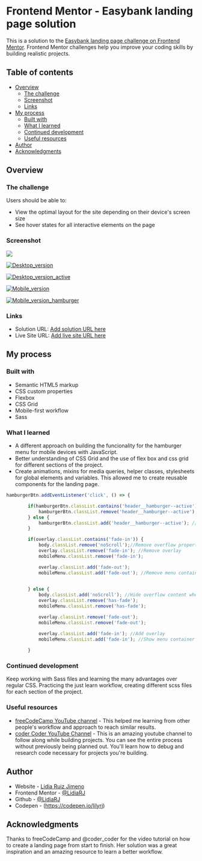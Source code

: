 # Frontend Mentor - Easybank landing page solution

This is a solution to the [Easybank landing page challenge on Frontend Mentor](https://www.frontendmentor.io/challenges/easybank-landing-page-WaUhkoDN). Frontend Mentor challenges help you improve your coding skills by building realistic projects. 

## Table of contents

- [Overview](#overview)
  - [The challenge](#the-challenge)
  - [Screenshot](#screenshot)
  - [Links](#links)
- [My process](#my-process)
  - [Built with](#built-with)
  - [What I learned](#what-i-learned)
  - [Continued development](#continued-development)
  - [Useful resources](#useful-resources)
- [Author](#author)
- [Acknowledgments](#acknowledgments)


## Overview

### The challenge

Users should be able to:

- View the optimal layout for the site depending on their device's screen size
- See hover states for all interactive elements on the page

### Screenshot

![](./screenshot.jpg)

[![Desktop_version](https://github.com/LidiaRJ/easy-bank-landing-page/blob/main/screenshots/desktop.jpg)](https://github.com/LidiaRJ/easy-bank-landing-page/blob/main/screenshots/desktop.jpg)

[![Desktop_version_active](https://github.com/LidiaRJ/easy-bank-landing-page/blob/main/screenshots/desktop%20active%20.png)](https://github.com/LidiaRJ/easy-bank-landing-page/blob/main/screenshots/desktop%20active%20.png)

[![Mobile_version](https://github.com/LidiaRJ/easy-bank-landing-page/blob/main/screenshots/mobile.jpg)](https://github.com/LidiaRJ/easy-bank-landing-page/blob/main/screenshots/mobile.jpg)

[![Mobile_version_hamburger](https://github.com/LidiaRJ/easy-bank-landing-page/blob/main/screenshots/mobile%20hamburger.jpg)](https://github.com/LidiaRJ/easy-bank-landing-page/blob/main/screenshots/mobile%20hamburger.jpg)

### Links

- Solution URL: [Add solution URL here](https://your-solution-url.com)
- Live Site URL: [Add live site URL here](https://your-live-site-url.com)

## My process

### Built with

- Semantic HTML5 markup
- CSS custom properties
- Flexbox
- CSS Grid
- Mobile-first workflow
- Sass


### What I learned

- A different approach on building the funcionality for the hamburger menu for mobile devices with JavaScript. 
- Better understanding of CSS Grid and the use of flex box and css grid for different sections of the project. 
- Create animations, mixins for media queries, helper classes, stylesheets for global elements and variables. This allowed me to create reusable components for the landing page. 


```js
hamburgerBtn.addEventListener('click', () => {

        if(hamburgerBtn.classList.contains('header__hamburger--active')) {
            hamburgerBtn.classList.remove('header__hamburger--active'); //Close hamburger menu
        } else {
            hamburgerBtn.classList.add('header__hamburger--active'); //Open hamburger menu  
        }

        if(overlay.classList.contains('fade-in')) {
            body.classList.remove('noScroll');//Remove overflow property
            overlay.classList.remove('fade-in'); //Remove overlay
            mobileMenu.classList.remove('fade-in'); 

            overlay.classList.add('fade-out'); 
            mobileMenu.classList.add('fade-out'); //Remove menu container

           
        } else {
            body.classList.add('noScroll'); //Hide overflow content when menu open
            overlay.classList.remove('has-fade');
            mobileMenu.classList.remove('has-fade');

            overlay.classList.remove('fade-out');
            mobileMenu.classList.remove('fade-out');

            overlay.classList.add('fade-in'); //Add overlay
            mobileMenu.classList.add('fade-in'); //Show menu container 
            
        }
```

### Continued development

Keep working with Sass files and learning the many advantages over regular CSS. 
Practicing the just learn workflow, creating different scss files for each section of the project.

### Useful resources

- [freeCodeCamp YouTube channel](https://www.youtube.com/channel/UC8butISFwT-Wl7EV0hUK0BQ) - This helped me learning from other people's workflow and approach to reach similar results. 
- [coder Coder YouTube Channel](https://www.youtube.com/channel/UCzNf0liwUzMN6_pixbQlMhQ) - This is an amazing youtube channel to follow along while building projects. You can see the entire process without previously being planned out. You'll learn how to debug and research code necessary for projects you're building. 


## Author

- Website - [Lidia Ruiz Jimeno](https://www.behance.net/Lidiarjimeno)
- Frontend Mentor - [@LidiaRJ](https://www.frontendmentor.io/profile/LidiaRJ)
- Github - [@LidiaRJ](https://github.com/LidiaRJ)
- Codepen - (https://codepen.io/lilyrj)



## Acknowledgments
Thanks to freeCodeCamp and @coder_coder for the video tutorial on how to create a landing page from start to finish. Her solution was a great inspiration and an amazing resource to learn a better workflow. 



